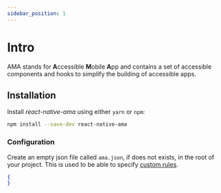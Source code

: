 ```yaml
---
sidebar_position: 1
---
```


# Intro

AMA stands for **A**ccessible **M**obile **A**pp and contains a set of accessible components and hooks to simplify the building of accessible apps.

## Installation

Install _react-native-ama_ using either `yarn` or `npm`:

```bash npm2yarn
npm install --save-dev react-native-ama
```

### Configuration

Create an empty json file called `ama.json`, if does not exists, in the root of your project. This is used to be able to specify [custom rules](/docs/guidelines/).

```json title="ama.json"
{
}
```